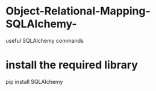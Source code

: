 # Object-Relational-Mapping-SQLAlchemy-
useful SQLAlchemy commands
# install the required library 
pip install SQLAlchemy
